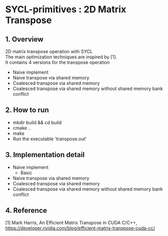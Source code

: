 # SYCL-primitives : 2D Matrix Transpose
## 1. Overview  
2D matrix transpose operation with SYCL  
The main optimization techniques are inspired by [1].  
It contains 4 versions for the transpose operation   
- Naive implement  
- Naive transpose via shared memory  
- Coalesced transpose via shared memory  
- Coalesced transpose via shared memory without shared memory bank conflict  

## 2. How to run
- mkdir build && cd build
- cmake ..
- make
- Run the executable 'transpose.out'
  
## 3. Implementation detail
- Naive implement
    - Basic
- Naive transpose via shared memory
- Coalesced transpose via shared memory
- Coalesced transpose via shared memory without shared memory bank conflict
## 4. Reference
[1] Mark Harris, An Efficient Matrix Transpose in CUDA C/C++, https://developer.nvidia.com/blog/efficient-matrix-transpose-cuda-cc/